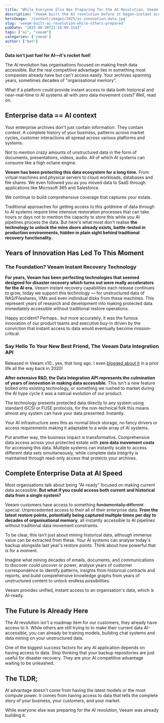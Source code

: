 ```yaml
---
title: "While Everyone Else Was Preparing for the AI Revolution, Veeam Was Already Building It"
description: "Veeam built the AI revolution before it began—instant access to decades of enterprise data without traditional restore limitations."
heroImage: '/content/images/2025/ai-innovation-data.jpg'
slug: 'veeam-built-ai-revolution-while-others-prepared'
pubDate: "2025-06-30T21:16:09.314Z"
tags: ["ai", "veeam"] 
categories: ['veeam']
author: ["ben"]
---
```


**Data isn't just fuel for AI—it's rocket fuel!**

The AI revolution has organisations focused on making fresh data accessible. But the real competitive advantage lies in something most companies already have but can't access easily. Your archives spanning years, sometimes decades of "organisational memory".

What if a platform could provide instant access to data both historical and near-real-time to AI systems all with zero data movement costs? Well, read on. 

## Enterprise data == AI context

Your enterprise archives don't just contain information. They contain *context*. A complete history of your business, patterns across market cycles, customer interactions all spread across various platforms and systems.

Not to mention crazy amounts of unstructured data in the form of documents, presentations, videos, audio. All of which AI systems can consume like a high octane engine. 

**Veeam has been protecting this data ecosystem for a long time.** From virtual machines and physical servers to cloud workloads, databases and file shares. We even followed you as you moved data to SaaS through applications like Microsoft 365 and Salesforce. 

We continue to build comprehensive coverage that captures your estate.

Traditional approaches for getting access to this goldmine of data through to AI systems require time intensive restoration processes that can take hours or days not to mention the capacity to store this while you AI pipelines process the data. But here's what most don't realise **the technology to unlock the mine doors already exists, battle-tested in production environments, hidden in plain sight behind traditional recovery functionality.**

## Years of Innovation Has Led To This Moment

### The Foundation? Veeam Instant Recovery Technology
**For years, Veeam has been perfecting technologies that seemed designed for disaster recovery which turns out were really accelerators for the AI era.** Veeam instant recovery capabilities each release continues to grow, today we support this technology — for unstructured data of NAS/Fileshares, VMs and even individual disks from these machines. This represent years of research and development into making protected data immediately accessible without traditional restore operations.

Happy accident? Perhaps.. but more accurately, it was the furious innovation of our product teams and executive buy-in driven by the conviction that instant access to data would eventually become mission-critical.

### Say Hello To Your New Best Friend, The Veeam Data Integration API
Released in Veeam v10.. yes, that long ago. I even [blogged about it](https://benyoung.blog/blog/getting-started-with-the-veeam-data-integration-api/) in a prior life all the way back in 2020! 

**After extensive R&D, the Data Integration API represents the culmination of years of innovation in making data accessible.** This isn't a new feature bolted onto existing technology, or something we rushed to market during the AI hype cycle it was a natrual evolution of our product.

The technology presents protected data directly to any system using standard iSCSI or FUSE protocols, for the non-technical folk this means almost any system can have your data presented. Instantly. 

Your AI infrastructure sees this as normal block storage, no fancy drivers or access requirements making it adaptable to a wide array of AI systems. 

Put another way, the business impact is transformative. Comprehensive data access across your protected estate with **zero data movement costs** for accessing this data. Multiple systems can instantly scale to access different data sets simultaneously, while complete data integrity is maintained through read-only access that protects your archives. 


## Complete Enterprise Data at AI Speed

Most organisations talk about being "AI-ready" focused on making current data accessible. **But what if you could access both current and historical data from a single system?**

Veeam customers have access to something ~~fundamentally different~~ special. Unprecedented access to their all of their enterprise data. **From the latest restore points, potentially being captured multiple times per day to decades of organisational memory**, all instantly accessible to AI pipelines without traditional data movement constraints.

To be clear, this isn't just about mining historical data, although immense value can be extracted from these. Your AI systems can analyse today's backup alongside last year's restore points. Think about how powerful that is for a moment. 

Imagine what mining decades of emails, documents, and communications to discover could uncover or power, analyse years of customer correspondence to identify patterns, insights from historical contracts and reports, and build comprehensive knowledge graphs from years of unstructured content to unlock endless possibilities.

Veeam provides unified, instant access to an organisation's data, which is AI-ready.

## The Future Is Already Here

The AI revolution isn't a roadmap item for our customers, they already have access to it. While others are still trying to to make their current data AI-accessible, you can already be training models, building chat systems and data mining on your unstructured data.

One of the biggest success factors for any AI application depends on having access to data. Stop thinking that your backup repositories are just useful for disaster recovery. They are your AI competitive advantage waiting to be unleashed.

## The TLDR;
AI advantage doesn't come from having the latest models or the most compute power. It comes from having access to data that tells the complete story of your business, your customers, and your market.

While everyone else was preparing for the AI revolution, Veeam was already building it.

